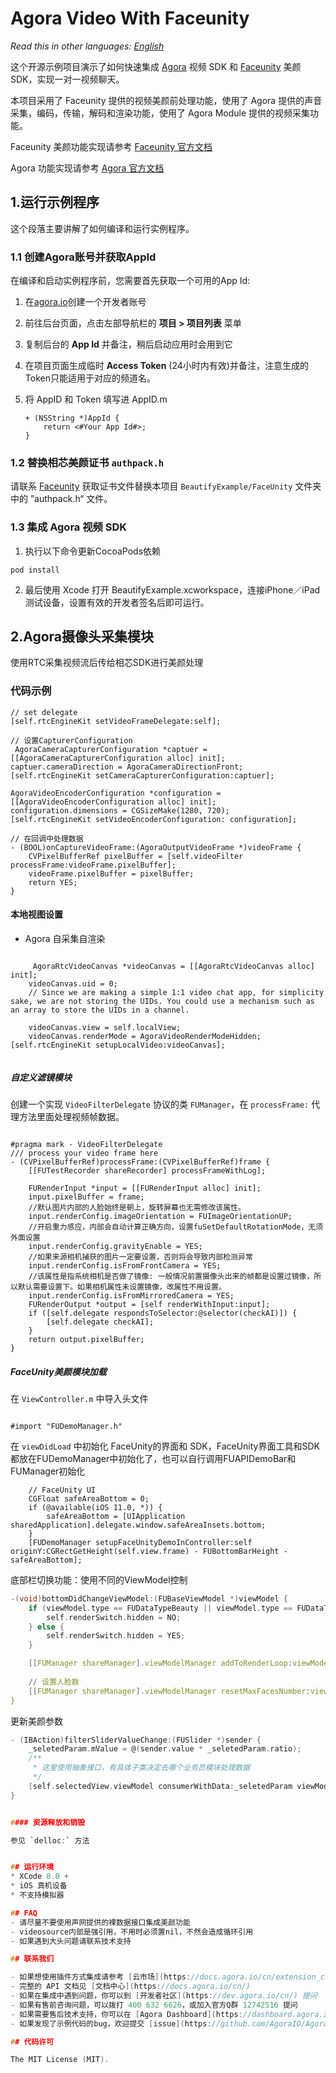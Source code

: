 # Agora Video With Faceunity

*Read this in other languages: [English](README.md)*

这个开源示例项目演示了如何快速集成 [Agora](www.agora.io) 视频 SDK 和 [Faceunity](http://www.faceunity.com) 美颜 SDK，实现一对一视频聊天。

本项目采用了 Faceunity 提供的视频美颜前处理功能，使用了 Agora 提供的声音采集，编码，传输，解码和渲染功能，使用了 Agora Module 提供的视频采集功能。

Faceunity 美颜功能实现请参考 [Faceunity 官方文档](http://www.faceunity.com/docs_develop/#/markdown/integrate/introduction)

Agora 功能实现请参考 [Agora 官方文档](https://docs.agora.io/cn/Interactive%20Broadcast/API%20Reference/oc/docs/headers/Agora-Objective-C-API-Overview.html)

## 1.运行示例程序

这个段落主要讲解了如何编译和运行实例程序。

### 1.1 创建Agora账号并获取AppId

在编译和启动实例程序前，您需要首先获取一个可用的App Id:

1. 在[agora.io](https://dashboard.agora.io/signin/)创建一个开发者账号
2. 前往后台页面，点击左部导航栏的 **项目 > 项目列表** 菜单
3. 复制后台的 **App Id** 并备注，稍后启动应用时会用到它
4. 在项目页面生成临时 **Access Token** (24小时内有效)并备注，注意生成的Token只能适用于对应的频道名。

5. 将 AppID 和 Token 填写进 AppID.m

    ```
    + (NSString *)AppId {
        return <#Your App Id#>;
    }
    ```

### 1.2 替换相芯美颜证书 `authpack.h`
请联系 [Faceunity](http://www.faceunity.com) 获取证书文件替换本项目 `BeautifyExample/FaceUnity` 文件夹中的 ”authpack.h“ 文件。

### 1.3 集成 Agora 视频 SDK

1. 执行以下命令更新CocoaPods依赖

```
pod install
```
  
2. 最后使用 Xcode 打开 BeautifyExample.xcworkspace，连接iPhone／iPad 测试设备，设置有效的开发者签名后即可运行。



## 2.Agora摄像头采集模块
使用RTC采集视频流后传给相芯SDK进行美颜处理




### 代码示例 

```objc
// set delegate
[self.rtcEngineKit setVideoFrameDelegate:self];

// 设置CapturerConfiguration
 AgoraCameraCapturerConfiguration *captuer = [[AgoraCameraCapturerConfiguration alloc] init];
captuer.cameraDirection = AgoraCameraDirectionFront;
[self.rtcEngineKit setCameraCapturerConfiguration:captuer];
    
AgoraVideoEncoderConfiguration *configuration = [[AgoraVideoEncoderConfiguration alloc] init];
configuration.dimensions = CGSizeMake(1280, 720);
[self.rtcEngineKit setVideoEncoderConfiguration: configuration];
    
// 在回调中处理数据
- (BOOL)onCaptureVideoFrame:(AgoraOutputVideoFrame *)videoFrame {
    CVPixelBufferRef pixelBuffer = [self.videoFilter processFrame:videoFrame.pixelBuffer];
    videoFrame.pixelBuffer = pixelBuffer;
    return YES;
}

```

#### 本地视图设置

* Agora 自采集自渲染

```objc

     AgoraRtcVideoCanvas *videoCanvas = [[AgoraRtcVideoCanvas alloc] init];
    videoCanvas.uid = 0;
    // Since we are making a simple 1:1 video chat app, for simplicity sake, we are not storing the UIDs. You could use a mechanism such as an array to store the UIDs in a channel.

    videoCanvas.view = self.localView;
    videoCanvas.renderMode = AgoraVideoRenderModeHidden;
[self.rtcEngineKit setupLocalVideo:videoCanvas];
    
```

##### 自定义滤镜模块

创建一个实现 `VideoFilterDelegate` 协议的类 `FUManager`，在 `processFrame:` 代理方法里面处理视频帧数据。

```objc

#pragma mark - VideoFilterDelegate
/// process your video frame here
- (CVPixelBufferRef)processFrame:(CVPixelBufferRef)frame {
    [[FUTestRecorder shareRecorder] processFrameWithLog];
    
    FURenderInput *input = [[FURenderInput alloc] init];
    input.pixelBuffer = frame;
    //默认图片内部的人脸始终是朝上，旋转屏幕也无需修改该属性。
    input.renderConfig.imageOrientation = FUImageOrientationUP;
    //开启重力感应，内部会自动计算正确方向，设置fuSetDefaultRotationMode，无须外面设置
    input.renderConfig.gravityEnable = YES;
    //如果来源相机捕获的图片一定要设置，否则将会导致内部检测异常
    input.renderConfig.isFromFrontCamera = YES;
    //该属性是指系统相机是否做了镜像: 一般情况前置摄像头出来的帧都是设置过镜像，所以默认需要设置下。如果相机属性未设置镜像，改属性不用设置。
    input.renderConfig.isFromMirroredCamera = YES;
    FURenderOutput *output = [self renderWithInput:input];
    if ([self.delegate respondsToSelector:@selector(checkAI)]) {
        [self.delegate checkAI];
    }
    return output.pixelBuffer;
}

```

##### FaceUnity美颜模块加载

在 `ViewController.m` 中导入头文件

```objc

#import "FUDemoManager.h"

```
在 `viewDidLoad` 中初始化 FaceUnity的界面和 SDK，FaceUnity界面工具和SDK都放在FUDemoManager中初始化了，也可以自行调用FUAPIDemoBar和FUManager初始化

```objc
    // FaceUnity UI
    CGFloat safeAreaBottom = 0;
    if (@available(iOS 11.0, *)) {
        safeAreaBottom = [UIApplication sharedApplication].delegate.window.safeAreaInsets.bottom;
    }
    [FUDemoManager setupFaceUnityDemoInController:self originY:CGRectGetHeight(self.view.frame) - FUBottomBarHeight - safeAreaBottom];
```

底部栏切换功能：使用不同的ViewModel控制

```C
-(void)bottomDidChangeViewModel:(FUBaseViewModel *)viewModel {
    if (viewModel.type == FUDataTypeBeauty || viewModel.type == FUDataTypebody) {
        self.renderSwitch.hidden = NO;
    } else {
        self.renderSwitch.hidden = YES;
    }

    [[FUManager shareManager].viewModelManager addToRenderLoop:viewModel];
    
    // 设置人脸数
    [[FUManager shareManager].viewModelManager resetMaxFacesNumber:viewModel.type];
}

```

更新美颜参数

```C
- (IBAction)filterSliderValueChange:(FUSlider *)sender {
    _seletedParam.mValue = @(sender.value * _seletedParam.ratio);
    /**
     * 这里使用抽象接口，有具体子类决定去哪个业务员模块处理数据
     */
    [self.selectedView.viewModel consumerWithData:_seletedParam viewModelBlock:nil];
}


#### 资源释放和销毁

参见 `delloc:` 方法


## 运行环境
* XCode 8.0 +
* iOS 真机设备
* 不支持模拟器

## FAQ
- 请尽量不要使用声网提供的裸数据接口集成美颜功能
- videosource内部是强引用，不用时必须置nil，不然会造成循环引用
- 如果遇到大头问题请联系技术支持

## 联系我们

- 如果想使用插件方式集成请参考 [云市场](https://docs.agora.io/cn/extension_customer/quickstart_faceunity?platform=iOS)
- 完整的 API 文档见 [文档中心](https://docs.agora.io/cn/)
- 如果在集成中遇到问题，你可以到 [开发者社区](https://dev.agora.io/cn/) 提问
- 如果有售前咨询问题，可以拨打 400 632 6626，或加入官方Q群 12742516 提问
- 如果需要售后技术支持，你可以在 [Agora Dashboard](https://dashboard.agora.io) 提交工单
- 如果发现了示例代码的bug，欢迎提交 [issue](https://github.com/AgoraIO/Agora-Video-With-FaceUnity-iOS/issues)

## 代码许可

The MIT License (MIT).


